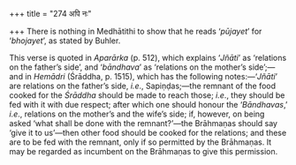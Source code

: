 +++
title = "274 अपि नः"

+++
There is nothing in Medhātithi to show that he reads ‘*pūjayet*’ for
‘*bhojayet*’, as stated by Buhler.

This verse is quoted in *Aparārka* (p. 512), which explains ‘*Jñāti*’ as
‘relations on the father’s side’, and ‘*bāndhava*’ as ‘relations on the
mother’s side’;—and in *Hemādri* (Śrāddha, p. 1515), which has the
following notes:—‘*Jñāti*’ are relations on the father’s side, *i.e*.,
Sapiṇḍas;—the remnant of the food cooked for the *Śrāddha* should be
made to reach those; *i.e*., they should be fed with it with due
respect; after which one should honour the ‘*Bāndhavas*,’ *i.e*.,
relations on the mother’s and the wife’s side; if, however, on being
asked ‘what shall be done with the remnant?’—the Brāhmaṇas should say
‘give it to us’—then other food should be cooked for the relations; and
these are to be fed with the remnant, only if so permitted by the
Brāhmaṇas. It may be regarded as incumbent on the Brāhmaṇas to give this
permission.


